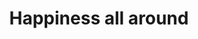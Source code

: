 ---
pid: LLP474
title: Happiness all around
location_transcription: The Park
zipcode: '19120'
outside_phl: 
neighborhood: Logan,Olney
age: '11'
age_range: 6-13
instagram: 
image_file_name: LLP_474.jpg
proposal_transcription: My monument lab is just fresh air that you can  hang around
  doing what you  love, do your work, even walking around.  (Like nature)
topic: Environment,Health,Uplifting
topic_summary: 0, 0, 0
type: Mural,Sculpture Statue,Park
keywords_other: 
credit: Yasmeen Mutan
image_labels: 
twitter: 
facebook: 
permalink: "/monuments/llp474/"
layout: item-page
---